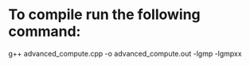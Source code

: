 # To compile run the following command:
g++ advanced_compute.cpp -o advanced_compute.out -lgmp -lgmpxx
